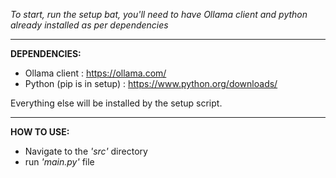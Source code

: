 *To start, run the setup bat, you'll need to have Ollama client and python already installed as per dependencies*

___

**DEPENDENCIES:**
* Ollama client : https://ollama.com/
* Python (pip is in setup) : https://www.python.org/downloads/

Everything else will be installed by the setup script.

___

**HOW TO USE:**
* Navigate to the *'src'* directory
* run *'main.py'* file
